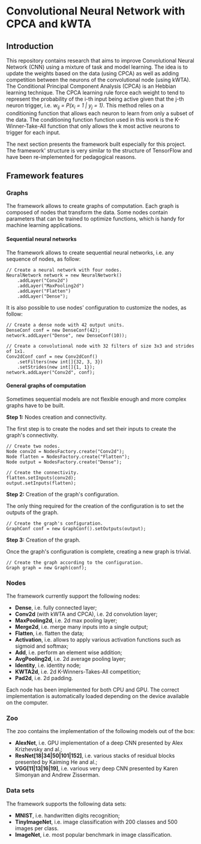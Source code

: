 # Convolutional Neural Network with CPCA and kWTA

## Introduction

This repository contains research that aims to improve Convolutional Neural Network (CNN) using a mixture of task and model learning. The idea is to update the weights based on the data (using CPCA) as well as adding competition between the neurons of the convolutional node (using kWTA). The Conditional Principal Component Analysis (CPCA) is an Hebbian learning technique. The CPCA learning rule force each weight to tend to represent the probability of the i-th input being active given that the j-th neuron trigger, i.e. _w<sub>ij</sub> = P(x<sub>i</sub> = 1 | y<sub>j</sub> = 1)_. This method relies on a conditioning function that allows each neuron to learn from only a subset of the data. The conditioning function function used in this work is the K-Winner-Take-All function that only allows the k most active neurons to trigger for each input.

The next section presents the framework built especially for this project. The framework' structure is very similar to the structure of TensorFlow and have been re-implemented for pedagogical reasons.

## Framework features

### Graphs

The framework allows to create graphs of computation. Each graph is composed of nodes that transform the data. Some nodes contain parameters that can be trained to optimize functions, which is handy for machine learning applications.

#### Sequential neural networks

The framework allows to create sequential neural networks, i.e. any sequence of nodes, as follow:

    // Create a neural network with four nodes.
    NeuralNetwork network = new NeuralNetwork()
        .addLayer("Conv2d")
        .addLayer("MaxPooling2d")
        .addLayer("Flatten")
        .addLayer("Dense");

It is also possible to use nodes' configuration to customize the nodes, as follow:

    // Create a dense node with 42 output units.
    DenseConf conf = new DenseConf(42);
    network.addLayer("Dense", new DenseConf(10));

    // Create a convolutional node with 32 filters of size 3x3 and strides of 1x1.
    Conv2dConf conf = new Conv2dConf()
        .setFilters(new int[]{32, 3, 3})
        .setStrides(new int[]{1, 1});
    network.addLayer("Conv2d", conf);

#### General graphs of computation

Sometimes sequential models are not flexible enough and more complex graphs have to be built.

__Step 1:__ Nodes creation and connectivity.

The first step is to create the nodes and set their inputs to create the graph's connectivity.

    // Create two nodes.
    Node conv2d = NodesFactory.create("Conv2d");
    Node flatten = NodesFactory.create("Flatten");
    Node output = NodesFactory.create("Dense");

    // Create the connectivity.
    flatten.setInputs(conv2d);
    output.setInputs(flatten);

__Step 2:__ Creation of the graph's configuration.

The only thing required for the creation of the configuration is to set the outputs of the graph.

    // Create the graph's configuration.
    GraphConf conf = new GraphConf().setOutputs(output);

__Step 3:__ Creation of the graph.

Once the graph's configuration is complete, creating a new graph is trivial.

    // Create the graph according to the configuration.
    Graph graph = new Graph(conf);

### Nodes

The framework currently support the following nodes:
* **Dense**, i.e. fully connected layer;
* **Conv2d** (with kWTA and CPCA), i.e. 2d convolution layer;
* **MaxPooling2d**, i.e. 2d max pooling layer;
* **Merge2d**, i.e. merge many inputs into a single output;
* **Flatten**, i.e. flatten the data;
* **Activation**, i.e. allows to apply various activation functions such as sigmoid and softmax;
* **Add**, i.e. perform an element wise addition;
* **AvgPooling2d**, i.e. 2d average pooling layer;
* **Identity**, i.e. identity node;
* **KWTA2d**, i.e. 2d K-Winners-Takes-All competition;
* **Pad2d**, i.e. 2d padding.

Each node has been implemented for both CPU and GPU. The correct implementation is automatically loaded depending on the device available on the computer.

### Zoo

The zoo contains the implementation of the following models out of the box:
* **AlexNet**, i.e. GPU implementation of a deep CNN presented by Alex Krizhevsky and al.;
* **ResNet[18|34|50|101|152]**, i.e. various stacks of residual blocks presented by Kaiming He and al.;
* **VGG[11|13|16|19]**, i.e. various very deep CNN presented by Karen Simonyan and Andrew Zisserman.

### Data sets

The framework supports the following data sets:
* **MNIST**, i.e. handwritten digits recognition;
* **TinyImageNet**, i.e. image classification with 200 classes and 500 images per class.
* **ImageNet**, i.e. most popular benchmark in image classification.
